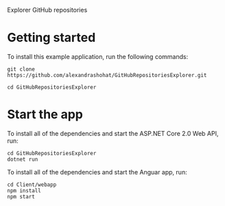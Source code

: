 Explorer GitHub repositories

# Getting started
To install this example application, run the following commands:

```
git clone https://github.com/alexandrashohat/GitHubRepositoriesExplorer.git

cd GitHubRepositoriesExplorer
```
# Start the app
To install all of the dependencies and start the ASP.NET Core 2.0 Web API, run:
```
cd GitHubRepositoriesExplorer
dotnet run
```
To install all of the dependencies and start the Anguar app, run:
```
cd Client/webapp
npm install
npm start
```